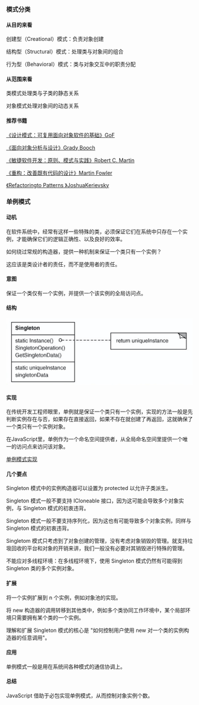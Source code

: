### 模式分类

#### 从目的来看

创建型（Creational）模式：负责对象创建

结构型（Structural）模式：处理类与对象间的组合

行为型（Behavioral）模式：类与对象交互中的职责分配

#### 从范围来看

类模式处理类与子类的静态关系

对象模式处理对象间的动态关系

#### 推荐书籍

<a href="http://item.jd.com/10057319.html" target="_blank">《设计模式：可复用面向对象软件的基础》GoF </a>

<a href="http://item.jd.com/10155890.html" target="_blank">《面向对象分析与设计》Grady Booch</a>

<a href="http://item.jd.com/1361382235.html" target="_blank">《敏捷软件开发：原则、模式与实践》Robert C. Martin</a>

<a href="http://item.jd.com/11728740.html" target="_blank">《重构：改善既有代码的设计》Martin Fowler</a>

<a href="http://item.jd.com/1104213672.html" target="_blank">《Refactoringto Patterns 》JoshuaKerievsky</a>

### 单例模式

#### 动机

在软件系统中，经常有这样一些特殊的类，必须保证它们在系统中只存在一个实例，才能确保它们的逻辑正确性、以及良好的效率。

如何绕过常规的构造器，提供一种机制来保证一个类只有一个实例？

这应该是类设计者的责任，而不是使用者的责任。

#### 意图

保证一个类仅有一个实例，并提供一个该实例的全局访问点。

#### 结构

![结构图](../images/singleton.struct.png)

#### 实现

在传统开发工程师眼里，单例就是保证一个类只有一个实例，实现的方法一般是先判断实例存在与否，如果存在直接返回，如果不存在就创建了再返回，这就确保了一个类只有一个实例对象。

在JavaScript里，单例作为一个命名空间提供者，从全局命名空间里提供一个唯一的访问点来访问该对象。

 <a href="./index.js" target="_blank">单例模式实现</a>

#### 几个要点

Singleton 模式中的实例构造器可以设置为 protected 以允许子类派生。

Singleton 模式一般不要支持 ICloneable 接口，因为这可能会导致多个对象实例，与 Singleton 模式的初衷违背。

Singleton 模式一般不要支持序列化，因为这也有可能导致多个对象实例，同样与 Singleton 模式的初衷违背。

Singletom 模式只考虑到了对象创建的管理，没有考虑对象销毁的管理。就支持垃圾回收的平台和对象的开销来讲，我们一般没有必要对其销毁进行特殊的管理。

不能应对多线程环境：在多线程环境下，使用 Singleton 模式仍然有可能得到 Singleton 类的多个实例对象。

#### 扩展

将一个实例扩展到 n 个实例，例如对象池的实现。

将 new 构造器的调用转移到其他类中，例如多个类协同工作环境中，某个局部环境只需要拥有某个类的一个实例。

理解和扩展 Singleton 模式的核心是 "如何控制用户使用 new 对一个类的实例构造器的任意调用"。

#### 应用

单例模式一般是用在系统间各种模式的通信协调上。

#### 总结

JavaScript 借助于必包实现单例模式，从而控制对象实例个数。